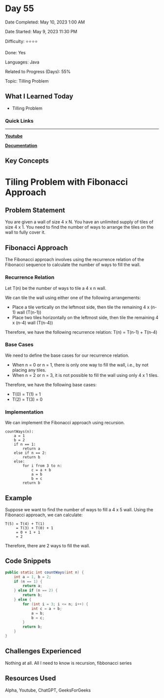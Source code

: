 # Day 55

Date Completed: May 10, 2023 1:00 AM

Date Started: May 9, 2023 11:30 PM

Difficulty: ⭐⭐⭐⭐

Done: Yes

Languages: Java

Related to Progress (Days): 55%

Topic: Tilling Problem

## What I Learned Today

- Tilling Problem

### Quick Links

---

[**Youtube**](https://youtu.be/gQszF5qdZ-0)

[**Documentation**](https://www.geeksforgeeks.org/tiling-problem/)

## Key Concepts

# **Tiling Problem with Fibonacci Approach**

## **Problem Statement**

You are given a wall of size 4 x N. You have an unlimited supply of tiles of size 4 x 1. You need to find the number of ways to arrange the tiles on the wall to fully cover it.

## **Fibonacci Approach**

The Fibonacci approach involves using the recurrence relation of the Fibonacci sequence to calculate the number of ways to fill the wall.

### **Recurrence Relation**

Let T(n) be the number of ways to tile a 4 x n wall.

We can tile the wall using either one of the following arrangements:

- Place a tile vertically on the leftmost side, then tile the remaining 4 x (n-1) wall (T(n-1))
- Place two tiles horizontally on the leftmost side, then tile the remaining 4 x (n-4) wall (T(n-4))

Therefore, we have the following recurrence relation:
T(n) = T(n-1) + T(n-4)

### **Base Cases**

We need to define the base cases for our recurrence relation.

- When n = 0 or n = 1, there is only one way to fill the wall, i.e., by not placing any tiles.
- When n = 2 or n = 3, it is not possible to fill the wall using only 4 x 1 tiles.

Therefore, we have the following base cases:

- T(0) = T(1) = 1
- T(2) = T(3) = 0

### **Implementation**

We can implement the Fibonacci approach using recursion.

```
countWays(n):
    a = 1
    b = 2
    if n == 1:
        return a
    else if n == 2:
        return b
    else:
        for i from 3 to n:
            c = a + b
            a = b
            b = c
        return b
```

## **Example**

Suppose we want to find the number of ways to fill a 4 x 5 wall. Using the Fibonacci approach, we can calculate:

```
T(5) = T(4) + T(1)
     = T(3) + T(0) + 1
     = 0 + 1 + 1
     = 2
```

Therefore, there are 2 ways to fill the wall.

## Code Snippets

```java
public static int countWays(int n) {
    int a = 1, b = 2;
    if (n == 1) {
        return a;
    } else if (n == 2) {
        return b;
    } else {
        for (int i = 3; i <= n; i++) {
            int c = a + b;
            a = b;
            b = c;
        }
        return b;
    }
}
```

## Challenges Experienced

Nothing at all. All I need to know is recursion, fibbonacci series

## Resources Used

Alpha, Youtube, ChatGPT, GeeksForGeeks
